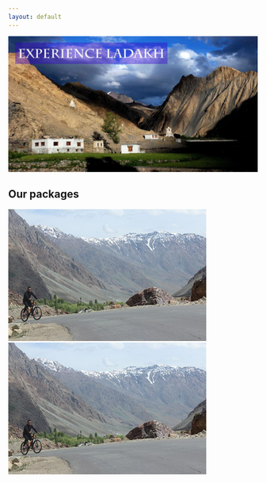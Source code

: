 ```yaml
---
layout: default
---
```

![](https://raw.githubusercontent.com/gagannitj/gagannitj.github.io/master/assets/images/Suntrails/ST1.jpg)

## Our packages

![](https://raw.githubusercontent.com/gagannitj/gagannitj.github.io/master/assets/images/Suntrails/cycle.jpg)
![](https://raw.githubusercontent.com/gagannitj/gagannitj.github.io/master/assets/images/Suntrails/cycle.jpg)


